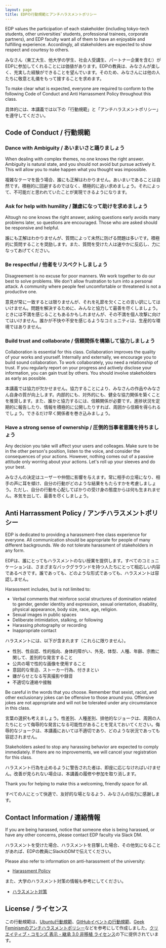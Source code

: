 ```yaml
---
layout: page
title: EDPの行動規範とアンチハラスメントポリシー
---
```


EDP values the participation of each stakeholder (including tokyo-tech students, other universities' students, professional trainees, corporate partners), and EDP faculty want all of them to have an enjoyable and fulfilling experience. Accordingly, all stakeholders are expected to show respect and courtesy to others.

みなさん（東工大生、他大学の学生、社会人受講生、パートナー企業を含む）がEDPに参加してくれることには価値があります。EDPの教員は、みなさんが楽しく、充実した経験ができることを望んでいます。そのため、みなさんには他の人たちに敬意と礼儀をもって接することを求めます。

To make clear what is expected, everyone are required to conform to the following Code of Conduct and Anti Harrassment Policy throughout this class.

具体的には、本講義では以下の「行動規範」と「アンチハラスメントポリシー」を遵守してください。

## Code of Conduct / 行動規範

### Dance with Ambiguity / あいまいさと踊りましょう

When dealing with complex themes, no one knows the right answer. Ambiguity is natural state, and you should not avoid but pursue actively it. This will allow you to make happen what you thought was impossible.

複雑なテーマを扱う場合、誰にも正解はわかりません。あいまいであることは自然です。積極的に回避するのではなく、積極的に追い求めましょう。それによって、不可能だと思われていたことが実現できるようになります。

### Ask for help with humility / 謙虚になって助けを求めましょう

Altough no one knows the right answer, asking questions early avoids many problems later, so questions are encouraged. Those who are asked should be responsive and helpful.

誰にも正解はわかりませんが、質問によって未然に防げる問題は多いです。積極的に質問することを奨励します。また、質問を受けた人は速やかに反応し、力になってあげてください。

### Be respectful / 他者をリスペクトしましょう

Disagreement is no excuse for poor manners. We work together to do our best to solve problems. We don't allow frustration to turn into a personal attack. A community where people feel uncomfortable or threatened is not a productive one.

意見が常に一致するとは限りませんが、それを礼節を欠くことの言い訳にしてはいけません。問題を解決するために、みんなと協力して最善を尽くしましょう。ときには不満を感じることもあるかもしれませんが、その不満を個人攻撃に向けてはいけません。誰かが不快や不安を感じるようなコミュニティは、生産的な環境ではありません。

### Build trust and collaborate / 信頼関係を構築して協力しましょう

Collaboration is essential for this class. Collaboration improves the quality of your works and yourself. Internally and externally, we encourage you to build sound collaboration. To work collaborately, you need a relationship of trust. If you regularly report on your progress and actively disclose your information, you can gain trust by others. You should involve stakeholders as early as possible.

本講義では協力が欠かせません。協力することにより、みなさんの作品やみなさん自身の質が向上します。内部的にも、対外的にも、健全な協力関係を築くことを推奨します。また、誰かと協力するには、信頼関係が必要です。進捗状況を定期的に報告したり、情報を積極的に公開したりすれば、周囲から信頼を得られるでしょう。できるだけ早く関係者を巻き込みましょう。

### Have a strong sense of ownership / 圧倒的当事者意識を持ちましょう

Any decision you take will affect your users and colleages. Make sure to be in the other person's position, listen to the voice, and consider the consequences of your actions. However, nothing comes out of a passive attitude only worring about your actions. Let's roll up your sleeves and do your best.

みなさんの決定はユーザーや仲間に影響を与えます。常に相手の立場になり、相手の声に耳を傾け、自分の行動がどのような結果をもたらすかを考慮しましょう。ただし、自分の行動を心配してばかりの受け身の態度からは何も生まれません。本気を出して、最善を尽くしましょう。

## Anti Harrassment Policy / アンチハラスメントポリシー

EDP is dedicated to providing a harassment-free class experience for everyone. All communication should be appropriate for people of many different backgrounds. We do not tolerate harassment of stakeholders in any form.

EDPは、誰にとってもハラスメントのない授業を提供します。すべてのコミュニケーションは、さまざまなバックグラウンドを持つ人たちにとって相応しい内容であるべきです。誰であっても、どのような形式であっても、ハラスメントは容認しません。

Harassment includes, but is not limited to:

* Verbal comments that reinforce social structures of domination related to gender, gender identity and expression, sexual orientation, disability, physical appearance, body size, race, age, religion.
* Sexual images in public spaces
* Deliberate intimidation, stalking, or following
* Harassing photography or recording
* Inappropriate contact

ハラスメントには、以下が含まれます（これらに限りません）。

* 性別、性自認、性的指向、身体的障がい、外見、体型、人種、年齢、宗教に関して、差別的な発言すること
* 公共の場で性的な画像を使用すること
* 意図的な脅迫、ストーカー行為、付きまとい
* 嫌がらせとなる写真撮影や録音
* 不適切な連絡や接触

Be careful in the words that you choose. Remember that sexist, racist, and other exclusionary jokes can be offensive to those around you. Offensive jokes are not appropriate and will not be tolerated under any circumstance in this class.

言葉の選択も考えましょう。性差別、人種差別、排他的なジョークは、周囲の人たちにとって侮辱的な発言になる可能性があることを覚えておいてください。侮辱的なジョークは、本講義においては不適切であり、どのような状況であっても容認されません。

Stakeholders asked to stop any harassing behavior are expected to comply immediately. If there are no improvements, we will cancel your registration for this class.

ハラスメント行為を止めるように警告された者は、即座に応じなければいけません。改善が見られない場合は、本講義の履修や参加を取り消します。

Thank you for helping to make this a welcoming, friendly space for all.

すべての人にとって快適で、友好的な場となるよう、みなさんの協力に感謝します。

## Contact Information / 連絡情報

If you are being harassed, notice that someone else is being harassed, or have any other concerns, please contact EDP faculty via Slack DM.

ハラスメントを受けた場合、ハラスメントを目撃した場合、その他気になることがあれば、EDPの教員にSlackのDMで伝えてください。

Please also refer to information on anti-harassment of the university:

* [Harassment Policy](https://www.titech.ac.jp/english/about/policies/efforts/harassment.html)

また、大学のハラスメント対策の情報も参考にしてください。

* [ハラスメント対策](https://www.titech.ac.jp/about/policies/efforts/harassment.html)

## License / ライセンス

この行動規範は、[Ubuntu行動規範](http://www.ubuntulinux.jp/community/conduct)、[GitHubイベントの行動規範](https://github.com/dice/github_code_of_conduct)、[Geek Feminismのアンチハラスメントポリシー](https://geekfeminism.wikia.org/wiki/Conference_anti-harassment/Policy)などを参考にして作成しました。[クリエイティブ・コモンズ 表示 - 継承 3.0 非移植 ライセンス](https://creativecommons.org/licenses/by-sa/3.0/deed.ja)の下に提供されています。
